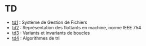 # TD

* [td1](https://cahier-de-prepa.fr/mp2i-pv/download?id=1188) : Système de Gestion de Fichiers
* [td2](https://cahier-de-prepa.fr/mp2i-pv/download?id=1216) :
  Représentation des flottants en machine, norme IEEE 754
* [td3](https://cahier-de-prepa.fr/mp2i-pv/download?id=1232) : Variants et invariants de boucles
* [td4](https://cahier-de-prepa.fr/mp2i-pv/download?id=1246) : Algorithmes de tri
